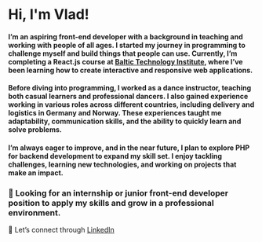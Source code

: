 # Hi, I'm Vlad!

#### I’m an aspiring front-end developer with a background in teaching and working with people of all ages. I started my journey in programming to challenge myself and build things that people can use. Currently, I’m completing a React.js course at [Baltic Technology Institute](https://bit.lt/), where I’ve been learning how to create interactive and responsive web applications.

#### Before diving into programming, I worked as a dance instructor, teaching both casual learners and professional dancers. I also gained experience working in various roles across different countries, including delivery and logistics in Germany and Norway. These experiences taught me adaptability, communication skills, and the ability to quickly learn and solve problems.

#### I’m always eager to improve, and in the near future, I plan to explore PHP for backend development to expand my skill set. I enjoy tackling challenges, learning new technologies, and working on projects that make an impact.

### 📌  Looking for an internship or junior front-end developer position to apply my skills and grow in a professional environment.

📩 Let’s connect through [LinkedIn](https://www.linkedin.com/in/vladislav-voronin-59363432b/)
